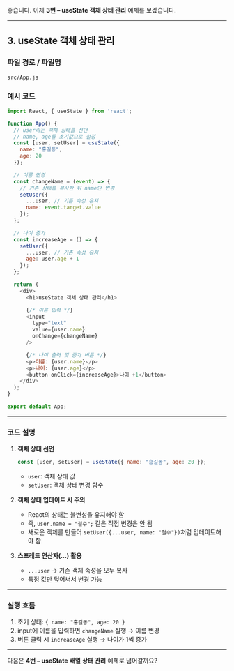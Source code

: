 좋습니다. 이제 **3번 – useState 객체 상태 관리** 예제를 보겠습니다.

---

## 3. useState 객체 상태 관리

### 파일 경로 / 파일명

```
src/App.js
```

### 예시 코드

```javascript
import React, { useState } from 'react';

function App() {
  // user라는 객체 상태를 선언
  // name, age를 초기값으로 설정
  const [user, setUser] = useState({
    name: "홍길동",
    age: 20
  });

  // 이름 변경
  const changeName = (event) => {
    // 기존 상태를 복사한 뒤 name만 변경
    setUser({
      ...user, // 기존 속성 유지
      name: event.target.value
    });
  };

  // 나이 증가
  const increaseAge = () => {
    setUser({
      ...user, // 기존 속성 유지
      age: user.age + 1
    });
  };

  return (
    <div>
      <h1>useState 객체 상태 관리</h1>

      {/* 이름 입력 */}
      <input 
        type="text" 
        value={user.name} 
        onChange={changeName} 
      />

      {/* 나이 출력 및 증가 버튼 */}
      <p>이름: {user.name}</p>
      <p>나이: {user.age}</p>
      <button onClick={increaseAge}>나이 +1</button>
    </div>
  );
}

export default App;
```

---

### 코드 설명

1. **객체 상태 선언**

   ```javascript
   const [user, setUser] = useState({ name: "홍길동", age: 20 });
   ```

   * `user`: 객체 상태 값
   * `setUser`: 객체 상태 변경 함수

2. **객체 상태 업데이트 시 주의**

   * React의 상태는 불변성을 유지해야 함
   * 즉, `user.name = "철수";` 같은 직접 변경은 안 됨
   * 새로운 객체를 만들어 `setUser({...user, name: "철수"})`처럼 업데이트해야 함

3. **스프레드 연산자(...) 활용**

   * `...user` → 기존 객체 속성을 모두 복사
   * 특정 값만 덮어써서 변경 가능

---

### 실행 흐름

1. 초기 상태: `{ name: "홍길동", age: 20 }`
2. input에 이름을 입력하면 `changeName` 실행 → 이름 변경
3. 버튼 클릭 시 `increaseAge` 실행 → 나이가 1씩 증가

---

다음은 **4번 – useState 배열 상태 관리** 예제로 넘어갈까요?
